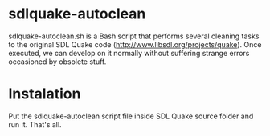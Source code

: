 sdlquake-autoclean
==================

sdlquake-autoclean.sh is a Bash script that performs several cleaning tasks to the original SDL Quake code 
(http://www.libsdl.org/projects/quake). Once executed, we can develop on it normally without suffering strange errors 
occasioned by obsolete stuff. 

# Instalation

Put the sdlquake-autoclean script file inside SDL Quake source folder and run it. That's all.  
